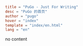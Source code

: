 ```toml
title = "PuGo - Just For Writing"
desc = "PuGo 的首页"
author = "pugo"
hover = "index"
template = "index/en.html"
lang = "en"
```
no content